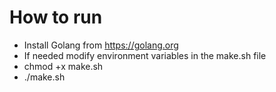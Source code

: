 # How to run
- Install Golang from https://golang.org
- If needed modify environment variables in the make.sh file
- chmod +x make.sh
- ./make.sh
